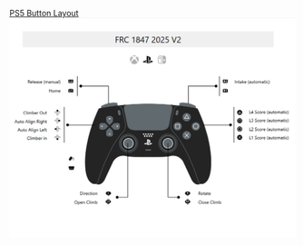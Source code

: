 [PS5 Button Layout](https://www.padcrafter.com/index.php?templates=FRC+1847+2025+V2&plat=1&rightTrigger=Intake+%28automatic%29&leftTrigger=Release+%28manual%29&leftStick=Direction&rightStick=Rotate&dpadDown=Climber+in&dpadLeft=Auto+Align+Left&dpadRight=Auto+Align+Right&dpadUp=Climber+Out&leftBumper=Home&rightBumper=&yButton=L4+Score+%28automatic%29&aButton=L1+Score+%28automatic%29&bButton=L2+Score+%28automatic%29&xButton=L3+Score+%28automatic%29&rightStickClick=Close+Climb&leftStickClick=Open+Climb&col=%23242424%2C%23606A6E%2C%23FFFFFF)
![Button Layout](controlsV2.png)

